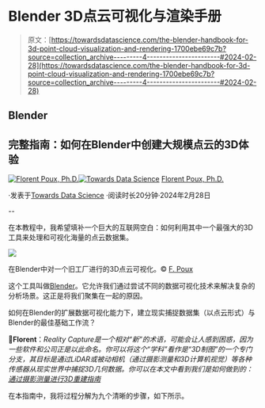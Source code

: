 # Blender 3D点云可视化与渲染手册

> 原文：[https://towardsdatascience.com/the-blender-handbook-for-3d-point-cloud-visualization-and-rendering-1700ebe69c7b?source=collection_archive---------4-----------------------#2024-02-28](https://towardsdatascience.com/the-blender-handbook-for-3d-point-cloud-visualization-and-rendering-1700ebe69c7b?source=collection_archive---------4-----------------------#2024-02-28)

## Blender

## 完整指南：如何在Blender中创建大规模点云的3D体验

[](https://medium.com/@florentpoux?source=post_page---byline--1700ebe69c7b--------------------------------)[![Florent Poux, Ph.D.](../Images/74df1e559b2edefba71ffd0d1294a251.png)](https://medium.com/@florentpoux?source=post_page---byline--1700ebe69c7b--------------------------------)[](https://towardsdatascience.com/?source=post_page---byline--1700ebe69c7b--------------------------------)[![Towards Data Science](../Images/a6ff2676ffcc0c7aad8aaf1d79379785.png)](https://towardsdatascience.com/?source=post_page---byline--1700ebe69c7b--------------------------------) [Florent Poux, Ph.D.](https://medium.com/@florentpoux?source=post_page---byline--1700ebe69c7b--------------------------------)

·发表于[Towards Data Science](https://towardsdatascience.com/?source=post_page---byline--1700ebe69c7b--------------------------------) ·阅读时长20分钟·2024年2月28日

--

在本教程中，我希望填补一个巨大的互联网空白：如何利用其中一个最强大的3D工具来处理和可视化海量的点云数据集。

![](../Images/112db9aed833eb684df399be732c75d3.png)

在Blender中对一个旧工厂进行的3D点云可视化。© [F. Poux](https://learngeodata.eu/)

这个工具叫做[Blender](https://www.blender.org/)。它允许我们通过尝试不同的数据可视化技术来解决复杂的分析场景。这正是将我们聚集在一起的原因。

如何在Blender的扩展数据可视化能力下，建立现实捕捉数据集（以点云形式）与Blender的最佳基础工作流？

🦊**Florent**：*Reality Capture是一个相对“新”的术语，可能会让人感到困惑，因为一些软件和公司正是以此命名。你可以将这个“学科”看作是“3D制图”的一个专门分支，其目标是通过LiDAR或被动相机（通过摄影测量和3D计算机视觉）等各种传感器从现实世界中捕捉3D几何数据。你可以在本文中看到我们是如何做到的：* [*通过摄影测量进行3D重建指南*](https://medium.com/towards-data-science/the-ultimate-guide-to-3d-reconstruction-with-photogrammetry-56155516ddc4)

在本指南中，我将过程分解为九个清晰的步骤，如下所示。
